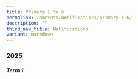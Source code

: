 ```yaml
---
title: Primary 1 to 6
permalink: /parents/Notifications/primary-1-6/
description: ""
third_nav_title: Notifications
variant: markdown
---
```

### **2025**

##### Term 1


